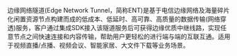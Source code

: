 边缘网络隧道(Edge Network Tunnel，简称ENT)是基于电信边缘网络及海量碎片化闲置资源节点构建而成的低成本、低延时、高可靠、高质量的数据传输(网络穿透)服务，客户通过集成SDK接入该隧道服务后可获得边缘优质中继线路，实现任意节点之间快速连接和内容传输，帮助用户更轻松的进行端与端的互联互通。适用于视频直播/点播、视频会议、智能家居、大文件下载等业务场景。

